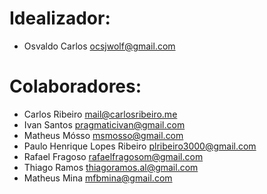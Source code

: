 # Idealizador:

* Osvaldo Carlos <ocsjwolf@gmail.com>
 
# Colaboradores:

* Carlos Ribeiro <mail@carlosribeiro.me>
* Ivan Santos <pragmaticivan@gmail.com>
* Matheus Mósso <msmosso@gmail.com>
* Paulo Henrique Lopes Ribeiro <plribeiro3000@gmail.com>
* Rafael Fragoso <rafaelfragosom@gmail.com>
* Thiago Ramos <thiagoramos.al@gmail.com>
* Matheus Mina <mfbmina@gmail.com>
